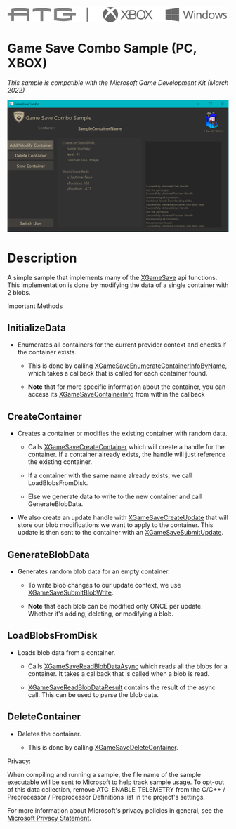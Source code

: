   ![](./media/image1.png)

#   Game Save Combo Sample (PC, XBOX)

*This sample is compatible with the Microsoft Game Development Kit
(March 2022)*

![Graphical user interface, text Description automatically generated](./media/image3.png)

# 

# Description

A simple sample that implements many of the
[XGameSave](https://docs.microsoft.com/en-us/gaming/gdk/_content/gc/reference/system/xgamesave/xgamesave_members)
api functions. This implementation is done by modifying the data of a
single container with 2 blobs.

Important Methods

## InitializeData

-   Enumerates all containers for the current provider context and
    checks if the container exists.

    -   This is done by calling
        [XGameSaveEnumerateContainerInfoByName](https://docs.microsoft.com/en-us/gaming/gdk/_content/gc/reference/system/xgamesave/functions/xgamesaveenumeratecontainerinfobyname),
        which takes a callback that is called for each container found.

    -   **Note** that for more specific information about the container,
        you can access its
        [XGameSaveContainerInfo](https://docs.microsoft.com/en-us/gaming/gdk/_content/gc/reference/system/xgamesave/structs/xgamesavecontainerinfo)
        from within the callback

## CreateContainer

-   Creates a container or modifies the existing container with random
    data.

    -   Calls
        [XGameSaveCreateContainer](https://docs.microsoft.com/en-us/gaming/gdk/_content/gc/reference/system/xgamesave/functions/xgamesavecreatecontainer)
        which will create a handle for the container. If a container
        already exists, the handle will just reference the existing
        container.

    -   If a container with the same name already exists, we call
        LoadBlobsFromDisk.

    -   Else we generate data to write to the new container and call
        GenerateBlobData.

-   We also create an update handle with
    [XGameSaveCreateUpdate](https://docs.microsoft.com/en-us/gaming/gdk/_content/gc/reference/system/xgamesave/functions/xgamesavecreateupdate)
    that will store our blob modifications we want to apply to the
    container. This update is then sent to the container with an
    [XGameSaveSubmitUpdate](https://docs.microsoft.com/en-us/gaming/gdk/_content/gc/reference/system/xgamesave/functions/xgamesavesubmitupdate).

## GenerateBlobData

-   Generates random blob data for an empty container.

    -   To write blob changes to our update context, we use
        [XGameSaveSubmitBlobWrite](https://docs.microsoft.com/en-us/gaming/gdk/_content/gc/reference/system/xgamesave/functions/xgamesavesubmitblobwrite).

    -   **Note** that each blob can be modified only ONCE per update.
        Whether it's adding, deleting, or modifying a blob.

## LoadBlobsFromDisk

-   Loads blob data from a container.

    -   Calls
        [XGameSaveReadBlobDataAsync](https://docs.microsoft.com/en-us/gaming/gdk/_content/gc/reference/system/xgamesave/functions/xgamesavereadblobdataasync)
        which reads all the blobs for a container. It takes a callback
        that is called when a blob is read.

    -   [XGameSaveReadBlobDataResult](https://docs.microsoft.com/en-us/gaming/gdk/_content/gc/reference/system/xgamesave/functions/xgamesavereadblobdataresult)
        contains the result of the async call. This can be used to parse
        the blob data.

## DeleteContainer

-   Deletes the container.

    -   This is done by calling
        [XGameSaveDeleteContainer](https://docs.microsoft.com/en-us/gaming/gdk/_content/gc/reference/system/xgamesave/functions/xgamesavedeletecontainer).

Privacy:

When compiling and running a sample, the file name of the sample
executable will be sent to Microsoft to help track sample usage. To
opt-out of this data collection, remove ATG_ENABLE_TELEMETRY from the
C/C++ / Preprocessor / Preprocessor Definitions list in the project's
settings.

For more information about Microsoft's privacy policies in general, see
the [Microsoft Privacy
Statement](https://privacy.microsoft.com/en-us/privacystatement/).
